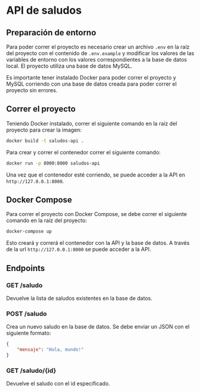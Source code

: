 # API de saludos

## Preparación de entorno

Para poder correr el proyecto es necesario crear un archivo `.env` en la raíz del proyecto con el contenido de `.env.example` y modificar los valores de las variables de entorno con los valores correspondientes a la base de datos local. El proyecto utiliza una base de datos MySQL.

Es importante tener instalado Docker para poder correr el proyecto y MySQL corriendo con una base de datos creada para poder correr el proyecto sin errores.

## Correr el proyecto

Teniendo Docker instalado, correr el siguiente comando en la raíz del proyecto para crear la imagen:

```bash
docker build -t saludos-api .
```

Para crear y correr el contenedor correr el siguiente comando:

```bash
docker run -p 8000:8000 saludos-api
```

Una vez que el contenedor esté corriendo, se puede acceder a la API en `http://127.0.0.1:8000`.

## Docker Compose

Para correr el proyecto con Docker Compose, se debe correr el siguiente comando en la raíz del proyecto:

```bash
docker-compose up
```

Esto creará y correrá el contenedor con la API y la base de datos. A través de la url `http://127.0.0.1:8000` se puede acceder a la API.

## Endpoints

### GET /saludo

Devuelve la lista de saludos existentes en la base de datos.

### POST /saludo

Crea un nuevo saludo en la base de datos. Se debe enviar un JSON con el siguiente formato:

```json
{
    "mensaje": "Hola, mundo!"
}
```

### GET /saludo/{id}

Devuelve el saludo con el id especificado.
